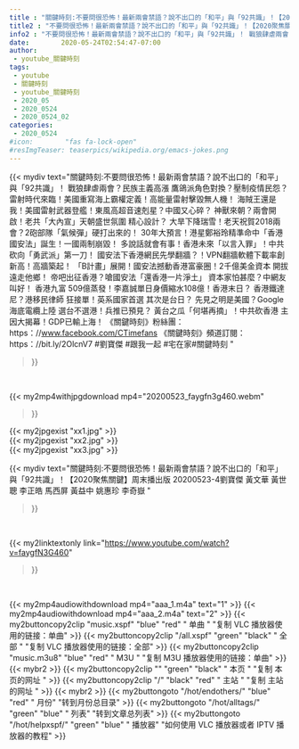 ```yaml
---
title : "關鍵時刻:不要問很恐怖！最新兩會禁語？說不出口的「和平」與「92共識」！【2020聚焦關鍵】周末播出版 20200523-4劉寶傑 黃文華 黃世聰 李正皓 馬西屏 黃益中 姚惠珍 李奇嶽 "
title2 : "不要問很恐怖！最新兩會禁語？說不出口的「和平」與「92共識」！【2020聚焦關鍵】周末播出版 20200523-4劉寶傑 黃文華 黃世聰 李正皓 馬西屏 黃益中 姚惠珍 李奇嶽 "
info2 : "不要問很恐怖！最新兩會禁語？說不出口的「和平」與「92共識」！ 戰狼肆虐兩會？民族主義高漲 鷹鴿派角色對換？壓制疫情民怨？ 雷射時代來臨！美國重寫海上霸權定義！高能量雷射擊毀無人機！ 海賊王還是我！美國雷射武器登艦！東風高超音速剋星？中國又心碎？ 神獸來朝？兩會開啟！老共「大內宣」天朝盛世氛圍 精心設計？ 大旱下降瑞雪！老天祝賀2018兩會？2砲部隊「氣候彈」硬打出來的！  30年大預言！港星鄭裕玲精準命中「香港國安法」誕生！一國兩制崩毀！ 多說話就會有事！香港未來「以言入罪」！中共砍向「勇武派」第一刀！ 國安法下香港網民先學翻牆？！VPN翻牆軟體下載率創新高！高牆築起！ 「B計畫」展開！國安法撼動香港富豪圈！2千億美金資本 開拔遠走他鄉！ 帝吧出征香港？嗆國安法「還香港一片淨土」 資本家怕甚麼？中網友叫好！  香港九富 509億蒸發！李嘉誠單日身價縮水108億！香港末日？ 香港鐵達尼？港移民律師 狂接單！英系國家首選 其次是台日？ 先見之明是美國？Google海底電纜上陸 選台不選港！兵推已預見？ 黃台之瓜「何堪再摘」！中共砍香港 主因大揭幕！GDP已輸上海！  《關鍵時刻》粉絲團：https：//www.facebook.com/CTimefans 《關鍵時刻》頻道訂閱：https：//bit.ly/2OlcnV7 #劉寶傑  #跟我一起 #宅在家#關鍵時刻 "
date:        2020-05-24T02:54:47-07:00
author:
 - youtube_關鍵時刻
tags:
 - youtube
 - 關鍵時刻
 - youtube_關鍵時刻
 - 2020_05
 - 2020_0524
 - 2020_0524_02
categories:
 - 2020_0524
#icon:        "fas fa-lock-open"
#resImgTeaser: teaserpics/wikipedia.org/emacs-jokes.png
---
```


{{< mydiv text="關鍵時刻:不要問很恐怖！最新兩會禁語？說不出口的「和平」與「92共識」！ 戰狼肆虐兩會？民族主義高漲 鷹鴿派角色對換？壓制疫情民怨？ 雷射時代來臨！美國重寫海上霸權定義！高能量雷射擊毀無人機！ 海賊王還是我！美國雷射武器登艦！東風高超音速剋星？中國又心碎？ 神獸來朝？兩會開啟！老共「大內宣」天朝盛世氛圍 精心設計？ 大旱下降瑞雪！老天祝賀2018兩會？2砲部隊「氣候彈」硬打出來的！  30年大預言！港星鄭裕玲精準命中「香港國安法」誕生！一國兩制崩毀！ 多說話就會有事！香港未來「以言入罪」！中共砍向「勇武派」第一刀！ 國安法下香港網民先學翻牆？！VPN翻牆軟體下載率創新高！高牆築起！ 「B計畫」展開！國安法撼動香港富豪圈！2千億美金資本 開拔遠走他鄉！ 帝吧出征香港？嗆國安法「還香港一片淨土」 資本家怕甚麼？中網友叫好！  香港九富 509億蒸發！李嘉誠單日身價縮水108億！香港末日？ 香港鐵達尼？港移民律師 狂接單！英系國家首選 其次是台日？ 先見之明是美國？Google海底電纜上陸 選台不選港！兵推已預見？ 黃台之瓜「何堪再摘」！中共砍香港 主因大揭幕！GDP已輸上海！  《關鍵時刻》粉絲團：https：//www.facebook.com/CTimefans 《關鍵時刻》頻道訂閱：https：//bit.ly/2OlcnV7 #劉寶傑  #跟我一起 #宅在家#關鍵時刻 "
>}}
<br>


{{< my2mp4withjpgdownload mp4="20200523_faygfn3g460.webm"
>}}

{{< my2jpgexist "xx1.jpg" >}}<br>
{{< my2jpgexist "xx2.jpg" >}}<br>
{{< my2jpgexist "xx3.jpg" >}}<br>



{{< mydiv text="關鍵時刻:不要問很恐怖！最新兩會禁語？說不出口的「和平」與「92共識」！【2020聚焦關鍵】周末播出版 20200523-4劉寶傑 黃文華 黃世聰 李正皓 馬西屏 黃益中 姚惠珍 李奇嶽 "
>}}
<br>

{{< my2linktextonly link="https://www.youtube.com/watch?v=faygfN3G460"
>}}


<br>

{{< my2mp4audiowithdownload mp4="aaa_1.m4a"    text="1" >}}
{{< my2mp4audiowithdownload mp4="aaa_2.m4a"    text="2" >}}
{{< my2buttoncopy2clip "music.xspf"        "blue"   "red"    " 单曲 "  "复制 VLC 播放器使用的链接：单曲" >}} {{< my2buttoncopy2clip "/all.xspf"         "green"  "black"  " 全部 "  "复制 VLC 播放器使用的链接：全部" >}} {{< my2buttoncopy2clip "music.m3u8"        "blue"   "red"    " M3U  "    "复制 M3U 播放器使用的链接：单曲" >}} {{< mybr2 >}} {{< my2buttoncopy2clip ""                  "green"  "black"  " 本页 "    "复制 本页的网址 " >}} {{< my2buttoncopy2clip "/"                 "black"  "red"    " 主站 "    "复制 主站的网址 " >}} {{< mybr2 >}} {{< my2buttongoto      "/hot/endothers/"   "blue"   "red"    " 月份"   "转到月份总目录" >}} {{< my2buttongoto      "/hot/alltags/"     "green"  "blue"   " 列表"   "转到文章总列表" >}} {{< my2buttongoto      "/hot/helpxspf/"    "green"  "blue"   " 播放器" "如何使用 VLC 播放器或者 IPTV 播放器的教程" >}} 
